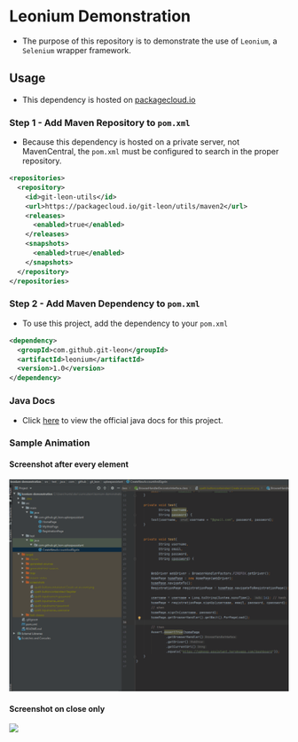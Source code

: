 # Leonium Demonstration
* The purpose of this repository is to demonstrate the use of `Leonium`, a `Selenium` wrapper framework.

## Usage
* This dependency is hosted on [packagecloud.io](https://packagecloud.io/git-leon/utils/)

### Step 1 - Add Maven Repository to `pom.xml`
* Because this dependency is hosted on a private server, not MavenCentral, the `pom.xml` must be configured to search in the proper repository.

```xml
<repositories>
  <repository>
    <id>git-leon-utils</id>
    <url>https://packagecloud.io/git-leon/utils/maven2</url>
    <releases>
      <enabled>true</enabled>
    </releases>
    <snapshots>
      <enabled>true</enabled>
    </snapshots>
  </repository>
</repositories>
```

### Step 2 - Add Maven Dependency to `pom.xml`
* To use this project, add the dependency to your `pom.xml`

```xml
<dependency>
  <groupId>com.github.git-leon</groupId>
  <artifactId>leonium</artifactId>
  <version>1.0</version>
</dependency>
```

### Java Docs
* Click [here](./docs/index.html) to view the official java docs for this project.


### Sample Animation

#### Screenshot after every element
<img src="./automation-test-example.gif">

#### Screenshot on close only
<img src="./leonium-demo.gif">
